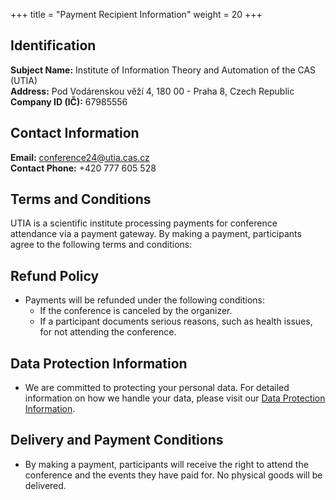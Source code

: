 +++
title = "Payment Recipient Information"
weight = 20
+++


## Identification
**Subject Name:** Institute of Information Theory and Automation of the CAS (UTIA)\
**Address:** Pod Vodárenskou věží 4, 180 00 - Praha 8, Czech Republic\
**Company ID (IČ):** 67985556

## Contact Information
**Email:** conference24@utia.cas.cz  
**Contact Phone:** +420 777 605 528  

## Terms and Conditions
UTIA is a scientific institute processing payments for conference attendance via a payment gateway. By making a payment, participants agree to the following terms and conditions:

## Refund Policy
- Payments will be refunded under the following conditions:
  - If the conference is canceled by the organizer.
  - If a participant documents serious reasons, such as health issues, for not attending the conference.

## Data Protection Information
- We are committed to protecting your personal data. For detailed information on how we handle your data, please visit our <a href="https://www.utia.cz/public_GDPR" target="_blank">Data Protection Information</a>.

## Delivery and Payment Conditions
- By making a payment, participants will receive the right to attend the conference and the events they have paid for. No physical goods will be delivered.


